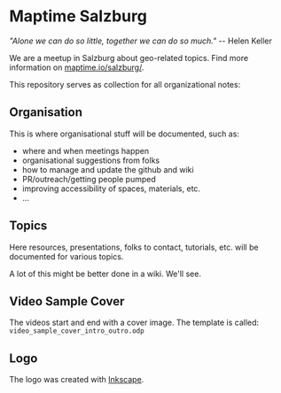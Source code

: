 # Maptime Salzburg

*"Alone we can do so little, together we can do so much."* -- Helen Keller

We are a meetup in Salzburg about geo-related topics. Find more information on [maptime.io/salzburg/](http://maptime.io/salzburg/).

This repository serves as collection for all organizational notes:

## Organisation

This is where organisational stuff will be documented, such as:

- where and when meetings happen
- organisational suggestions from folks
- how to manage and update the github and wiki
- PR/outreach/getting people pumped
- improving accessibility of spaces, materials, etc.
- ...

## Topics

Here resources, presentations, folks to contact, tutorials, etc. will be documented for various topics.

A lot of this might be better done in a wiki. We'll see.

## Video Sample Cover

The videos start and end with a cover image. The template is called:  `video_sample_cover_intro_outro.odp`

## Logo

The logo was created with [Inkscape](https://inkscape.org/). 
